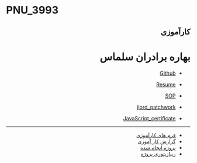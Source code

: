 # PNU_3993
<h2 dir=rtl>کارآموزی</h2>
<h1 dir=rtl>
بهاره برادران سلماس
 </h1>
<div dir=rtl>
 
- [Github](https://github.com/BaharbSalmas/)

- [Resume](https://baharbsalmas.github.io/Resume/)

- [SOP](https://baharbsalmas.github.io/SOP/)
  
- [jlord_patchwork](https://github.com/BaharbSalmas/PNU_3991_AR/blob/main/Screenshot%20(52).jpg)

- [JavaScript_certificate](https://github.com/BaharbSalmas/PNU_3991_AR/blob/main/JavaScript_certificate/cert-1024-20267960%20(1).jpg)
 ---------------------------------------------------------------------------------------------------------------------------------------------
 - [فرم های کارآموزی](https://github.com/BaharbSalmas/PNU_3993/blob/main/internship%20forms.zip)
- [گزارش کار آموزی](https://github.com/BaharbSalmas/PNU_3993/blob/main/%DA%AF%D8%B2%D8%A7%D8%B1%D8%B4%20%DA%A9%D8%A7%D8%B1%20%D8%A2%D9%85%D9%88%D8%B2%DB%8C%20-%20%D8%A8%D9%87%D8%A7%D8%B1%D9%87%20%D8%A8%D8%B1%D8%A7%D8%AF%D8%B1%D8%A7%D9%86%20%D8%B3%D9%84%D9%85%D8%A7%D8%B3.pdf)
- [پروژه انجام شده](https://baharbsalmas.github.io/project/)
- [ریپازیتوری پروژه](https://github.com/BaharbSalmas/project)

